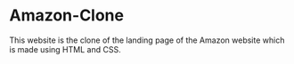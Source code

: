 # Amazon-Clone
This website is the clone of the landing page of the Amazon website which is made using HTML and CSS. 
